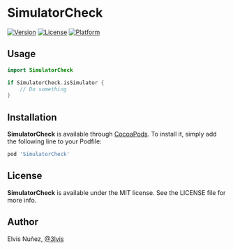 # SimulatorCheck

[![Version](https://img.shields.io/cocoapods/v/SimulatorCheck.svg?style=flat)](http://cocoadocs.org/docsets/SimulatorCheck)
[![License](https://img.shields.io/cocoapods/l/SimulatorCheck.svg?style=flat)](http://cocoadocs.org/docsets/SimulatorCheck)
[![Platform](https://img.shields.io/cocoapods/p/SimulatorCheck.svg?style=flat)](http://cocoadocs.org/docsets/SimulatorCheck)

## Usage

```swift
import SimulatorCheck

if SimulatorCheck.isSimulator {
    // Do something
}
```

## Installation

**SimulatorCheck** is available through [CocoaPods](http://cocoapods.org). To install
it, simply add the following line to your Podfile:

```ruby
pod 'SimulatorCheck'
```

## License

**SimulatorCheck** is available under the MIT license. See the LICENSE file for more info.

## Author

Elvis Nuñez, [@3lvis](https://twitter.com/3lvis)

